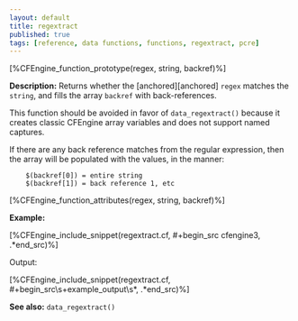 ```yaml
---
layout: default
title: regextract
published: true
tags: [reference, data functions, functions, regextract, pcre]
---
```


[%CFEngine_function_prototype(regex, string, backref)%]

**Description:** Returns whether the [anchored][anchored] `regex` matches the
`string`, and fills the array `backref` with back-references.

This function should be avoided in favor of `data_regextract()`
because it creates classic CFEngine array variables and does not
support named captures.

If there are any back reference matches from the regular expression, then the array will be populated with the values, in the manner:

```
    $(backref[0]) = entire string
    $(backref[1]) = back reference 1, etc
```

[%CFEngine_function_attributes(regex, string, backref)%]

**Example:**

[%CFEngine_include_snippet(regextract.cf, #\+begin_src cfengine3, .*end_src)%]

Output:

[%CFEngine_include_snippet(regextract.cf, #\+begin_src\s+example_output\s*, .*end_src)%]

**See also:** `data_regextract()`

